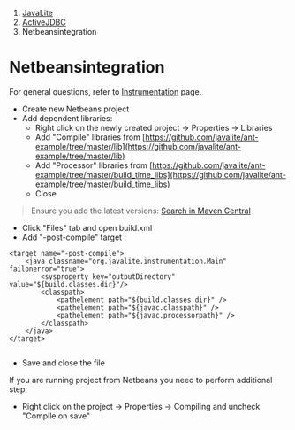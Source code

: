 <ol class=breadcrumb>
   <li><a href=/>JavaLite</a></li>
   <li><a href=/activejdbc>ActiveJDBC</a></li>
   <li class=active>Netbeansintegration</li>
</ol>
<div class=page-header>
   <h1>Netbeansintegration <small></small></h1>
</div>



For general questions, refer to [Instrumentation](instrumentation) page.


* Create new Netbeans project
* Add dependent libraries:
    *  Right click on the newly created project -> Properties -> Libraries
    *  Add "Compile" libraries from [https://github.com/javalite/ant-example/tree/master/lib](https://github.com/javalite/ant-example/tree/master/lib)
    *   Add "Processor" libraries from [https://github.com/javalite/ant-example/tree/master/build_time_libs](https://github.com/javalite/ant-example/tree/master/build_time_libs)
    *  Close


> Ensure you add the latest versions: [Search in Maven Central](http://search.maven.org/#search%7Cgav%7C1%7Cg%3A%22org.javalite%22%20AND%20a%3A%22activejdbc%22)

* Click "Files" tab and open build.xml
* Add "-post-compile" target :

~~~~ {.xml}
<target name="-post-compile">
    <java classname="org.javalite.instrumentation.Main" failonerror="true">
        <sysproperty key="outputDirectory" value="${build.classes.dir}"/>
        <classpath>
            <pathelement path="${build.classes.dir}" />
            <pathelement path="${javac.classpath}" />
            <pathelement path="${javac.processorpath}" />
        </classpath>
    </java>
</target>
 
~~~~

* Save and close the file

If you are running project from Netbeans you need to perform additional step:

*  Right click on the project -\> Properties -\> Compiling and uncheck "Compile on save"
